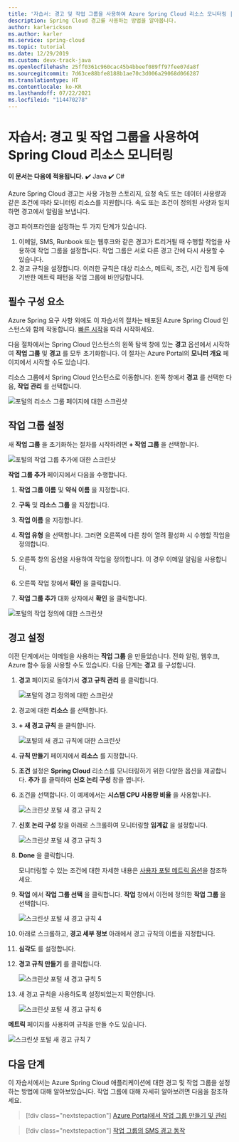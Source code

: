 ```yaml
---
title: '자습서: 경고 및 작업 그룹을 사용하여 Azure Spring Cloud 리소스 모니터링 | Microsoft Docs'
description: Spring Cloud 경고를 사용하는 방법을 알아봅니다.
author: karlerickson
ms.author: karler
ms.service: spring-cloud
ms.topic: tutorial
ms.date: 12/29/2019
ms.custom: devx-track-java
ms.openlocfilehash: 25ff0361c960cac45b4bbeef089ff97fee07da8f
ms.sourcegitcommit: 7d63ce88bfe8188b1ae70c3d006a29068d066287
ms.translationtype: HT
ms.contentlocale: ko-KR
ms.lasthandoff: 07/22/2021
ms.locfileid: "114470278"
---
```

# <a name="tutorial-monitor-spring-cloud-resources-using-alerts-and-action-groups"></a>자습서: 경고 및 작업 그룹을 사용하여 Spring Cloud 리소스 모니터링

**이 문서는 다음에 적용됩니다.** ✔️ Java ✔️ C#

Azure Spring Cloud 경고는 사용 가능한 스토리지, 요청 속도 또는 데이터 사용량과 같은 조건에 따라 모니터링 리소스를 지원합니다. 속도 또는 조건이 정의된 사양과 일치하면 경고에서 알림을 보냅니다.

경고 파이프라인을 설정하는 두 가지 단계가 있습니다. 
1. 이메일, SMS, Runbook 또는 웹후크와 같은 경고가 트리거될 때 수행할 작업을 사용하여 작업 그룹을 설정합니다. 작업 그룹은 서로 다른 경고 간에 다시 사용할 수 있습니다.
2. 경고 규칙을 설정합니다. 이러한 규칙은 대상 리소스, 메트릭, 조건, 시간 집계 등에 기반한 메트릭 패턴을 작업 그룹에 바인딩합니다.

## <a name="prerequisites"></a>필수 구성 요소

Azure Spring 요구 사항 외에도 이 자습서의 절차는 배포된 Azure Spring Cloud 인스턴스와 함께 작동합니다.  [빠른 시작](./quickstart.md)을 따라 시작하세요.

다음 절차에서는 Spring Cloud 인스턴스의 왼쪽 탐색 창에 있는 **경고** 옵션에서 시작하여 **작업 그룹** 및 **경고** 를 모두 초기화합니다. 이 절차는 Azure Portal의 **모니터 개요** 페이지에서 시작할 수도 있습니다. 

리소스 그룹에서 Spring Cloud 인스턴스로 이동합니다. 왼쪽 창에서 **경고** 를 선택한 다음, **작업 관리** 를 선택합니다.

![포털의 리소스 그룹 페이지에 대한 스크린샷](media/alerts-action-groups/action-1-a.png)

## <a name="set-up-action-group"></a>작업 그룹 설정

새 **작업 그룹** 을 초기화하는 절차를 시작하려면 **+ 작업 그룹** 을 선택합니다.

![포털의 작업 그룹 추가에 대한 스크린샷](media/alerts-action-groups/action-1.png)

**작업 그룹 추가** 페이지에서 다음을 수행합니다.

 1. **작업 그룹 이름** 및 **약식 이름** 을 지정합니다.

 1. **구독** 및 **리소스 그룹** 을 지정합니다.

 1. **작업 이름** 을 지정합니다.

 1. **작업 유형** 을 선택합니다.  그러면 오른쪽에 다른 창이 열려 활성화 시 수행할 작업을 정의합니다.

 1. 오른쪽 창의 옵션을 사용하여 작업을 정의합니다.  이 경우 이메일 알림을 사용합니다.

 1. 오른쪽 작업 창에서 **확인** 을 클릭합니다.

 1. **작업 그룹 추가** 대화 상자에서 **확인** 을 클릭합니다. 

  ![포털의 작업 정의에 대한 스크린샷](media/alerts-action-groups/action-2.png)

## <a name="set-up-alert"></a>경고 설정 

이전 단계에서는 이메일을 사용하는 **작업 그룹** 을 만들었습니다. 전화 알림, 웹후크, Azure 함수 등을 사용할 수도 있습니다. 다음 단계는 **경고** 를 구성합니다.

1. **경고** 페이지로 돌아가서 **경고 규칙 관리** 를 클릭합니다.

   ![포털의 경고 정의에 대한 스크린샷](media/alerts-action-groups/alerts-2.png)

1. 경고에 대한 **리소스** 를 선택합니다.

1. **+ 새 경고 규칙** 을 클릭합니다.

   ![포털의 새 경고 규칙에 대한 스크린샷](media/alerts-action-groups/alerts-3.png)

1. **규칙 만들기** 페이지에서 **리소스** 를 지정합니다.

1. **조건** 설정은 **Spring Cloud** 리소스를 모니터링하기 위한 다양한 옵션을 제공합니다.  **추가** 를 클릭하여 **신호 논리 구성** 창을 엽니다.

1. 조건을 선택합니다. 이 예제에서는 **시스템 CPU 사용량 비율** 을 사용합니다.

   ![스크린샷 포털 새 경고 규칙 2](media/alerts-action-groups/alerts-3-1.png)

1. **신호 논리 구성** 창을 아래로 스크롤하여 모니터링할 **임계값** 을 설정합니다.

   ![스크린샷 포털 새 경고 규칙 3](media/alerts-action-groups/alerts-3-2.png)

1. **Done** 을 클릭합니다.

   모니터링할 수 있는 조건에 대한 자세한 내용은 [사용자 포털 메트릭 옵션](./concept-metrics.md#user-metrics-options)을 참조하세요.

1. **작업** 에서 **작업 그룹 선택** 을 클릭합니다. **작업** 창에서 이전에 정의한 **작업 그룹** 을 선택합니다.

   ![스크린샷 포털 새 경고 규칙 4](media/alerts-action-groups/alerts-3-3.png) 

1. 아래로 스크롤하고, **경고 세부 정보** 아래에서 경고 규칙의 이름을 지정합니다.

1. **심각도** 를 설정합니다.

1. **경고 규칙 만들기** 를 클릭합니다.

   ![스크린샷 포털 새 경고 규칙 5](media/alerts-action-groups/alerts-3-4.png)

1. 새 경고 규칙을 사용하도록 설정되었는지 확인합니다.

   ![스크린샷 포털 새 경고 규칙 6](media/alerts-action-groups/alerts-4.png)

**메트릭** 페이지를 사용하여 규칙을 만들 수도 있습니다.

![스크린샷 포털 새 경고 규칙 7](media/alerts-action-groups/alerts-5.png)

## <a name="next-steps"></a>다음 단계

이 자습서에서는 Azure Spring Cloud 애플리케이션에 대한 경고 및 작업 그룹을 설정하는 방법에 대해 알아보았습니다. 작업 그룹에 대해 자세히 알아보려면 다음을 참조하세요.

> [!div class="nextstepaction"]
> [Azure Portal에서 작업 그룹 만들기 및 관리](../azure-monitor/alerts/action-groups.md)

> [!div class="nextstepaction"]
> [작업 그룹의 SMS 경고 동작](../azure-monitor/alerts/alerts-sms-behavior.md)